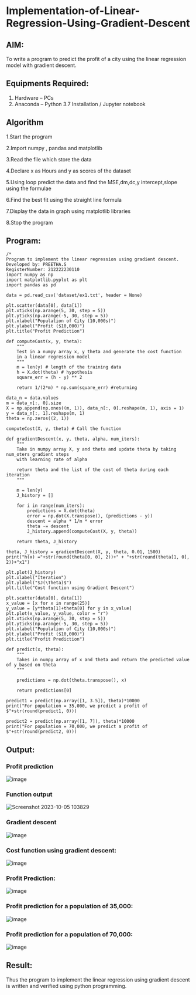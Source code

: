 # Implementation-of-Linear-Regression-Using-Gradient-Descent

## AIM:
To write a program to predict the profit of a city using the linear regression model with gradient descent.

## Equipments Required:
1. Hardware – PCs
2. Anaconda – Python 3.7 Installation / Jupyter notebook

## Algorithm
1.Start the program
 
2.Import numpy , pandas and matplotlib

3.Read the file which store the data

4.Declare x as Hours and y as scores of the dataset

5.Using loop predict the data and find the MSE,dm,dc,y intercept,slope using the formulae

6.Find the best fit using the straight line formula

7.Display the data in graph using matplotlib libraries

8.Stop the program

## Program:
```
/*
Program to implement the linear regression using gradient descent.
Developed by: PREETHA.S
RegisterNumber: 212222230110 
import numpy as np
import matplotlib.pyplot as plt
import pandas as pd

data = pd.read_csv('dataset/ex1.txt', header = None)

plt.scatter(data[0], data[1])
plt.xticks(np.arange(5, 30, step = 5))
plt.yticks(np.arange(-5, 30, step = 5))
plt.xlabel("Population of City (10,000s)")
plt.ylabel("Profit ($10,000)")
plt.title("Profit Prediction")

def computeCost(x, y, theta):
    """
    Test in a numpy array x, y theta and generate the cost function
    in a linear regression model
    """
    m = len(y) # length of the training data
    h = X.dot(theta) # hypothesis
    square_err = (h - y) ** 2
    
    return 1/(2*m) * np.sum(square_err) #returning
    
data_n = data.values
m = data_n[:, 0].size
X = np.append(np.ones((m, 1)), data_n[:, 0].reshape(m, 1), axis = 1)
y = data_n[:, 1].reshape(m, 1)
theta = np.zeros((2, 1))

computeCost(X, y, theta) # Call the function

def gradientDescent(x, y, theta, alpha, num_iters):
    """
    Take in numpy array X, y and theta and update theta by taking num_oters gradient steps
    with learning rate of alpha
    
    return theta and the list of the cost of theta during each iteration
    """
    
    m = len(y)
    J_history = []
    
    for i in range(num_iters):
        predictions = X.dot(theta)
        error = np.dot(X.transpose(), (predictions - y))
        descent = alpha * 1/m * error
        theta -= descent
        J_history.append(computeCost(X, y, theta))
        
    return theta, J_history
    
theta, J_history = gradientDescent(X, y, theta, 0.01, 1500)
print("h(x) ="+str(round(theta[0, 0], 2))+" + "+str(round(theta[1, 0], 2))+"x1")

plt.plot(J_history)
plt.xlabel("Iteration")
plt.ylabel("$J(\Theta)$")
plt.title("Cost function using Gradient Descent")

plt.scatter(data[0], data[1])
x_value = [x for x in range(25)]
y_value = [y*theta[1]+theta[0] for y in x_value]
plt.plot(x_value, y_value, color = "r")
plt.xticks(np.arange(5, 30, step = 5))
plt.yticks(np.arange(-5, 30, step = 5))
plt.xlabel("Population of City (10,000s)")
plt.ylabel("Profit ($10,000)")
plt.title("Profit Prediction")

def predict(x, theta):
    """
    Takes in numpy array of x and theta and return the predicted value of y based on theta
    """
    
    predictions = np.dot(theta.transpose(), x)
    
    return predictions[0]
    
predict1 = predict(np.array([1, 3.5]), theta)*10000
print("For population = 35,000, we predict a profit of $"+str(round(predict1, 0)))

predict2 = predict(np.array([1, 7]), theta)*10000
print("For population = 70,000, we predict a profit of $"+str(round(predict2, 0)))

```

## Output:

### Profit prediction

![image](https://github.com/Preetha-Senthamilan/Implementation-of-Linear-Regression-Using-Gradient-Descent/assets/119390282/265f3e06-cabe-4713-9f3c-6d956135d26f)

### Function output

![Screenshot 2023-10-05 103829](https://github.com/Preetha-Senthamilan/Implementation-of-Linear-Regression-Using-Gradient-Descent/assets/119390282/7c2fd5e4-0fe3-4dce-b304-4919868814e4)

### Gradient descent

![image](https://github.com/Preetha-Senthamilan/Implementation-of-Linear-Regression-Using-Gradient-Descent/assets/119390282/45433492-ceeb-48b6-8a6d-48addee5e315)

### Cost function using gradient descent:

![image](https://github.com/Preetha-Senthamilan/Implementation-of-Linear-Regression-Using-Gradient-Descent/assets/119390282/6818f89e-c67b-4ac5-95fa-23837b4d0e6b)

### Profit Prediction:

![image](https://github.com/Preetha-Senthamilan/Implementation-of-Linear-Regression-Using-Gradient-Descent/assets/119390282/307dd9b3-480d-4578-95a1-23e420e691b1)


### Profit prediction for a population of 35,000:

![image](https://github.com/Preetha-Senthamilan/Implementation-of-Linear-Regression-Using-Gradient-Descent/assets/119390282/fd827473-b904-47f9-afe0-c6d60d89effc)

### Profit prediction for a population of 70,000:

![image](https://github.com/Preetha-Senthamilan/Implementation-of-Linear-Regression-Using-Gradient-Descent/assets/119390282/b85b74d0-a0cc-4ffb-ab65-bf4d58bccfcb)








## Result:
Thus the program to implement the linear regression using gradient descent is written and verified using python programming.
